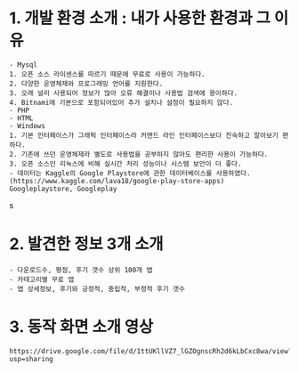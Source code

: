 # 1. 개발 환경 소개 : 내가 사용한 환경과 그 이유
    - Mysql
    1. 오픈 소스 라이센스를 따르기 때문에 무료로 사용이 가능하다.
    2. 다양한 운영체제와 프로그래밍 언어를 지원한다.
    3. 오래 널리 사용되어 정보가 많아 오류 해결이나 사용법 검색에 용이하다.
    4. Bitnami에 기본으로 포함되어있어 추가 설치나 설정이 필요하지 않다.
    - PHP
    - HTML
    - Windows
    1. 기본 인터페이스가 그래픽 인터페이스라 커맨드 라인 인터페이스보다 친숙하고 알아보기 편하다.
    2. 기존에 쓰던 운영체제라 별도로 사용법을 공부하지 않아도 편리한 사용이 가능하다.
    3. 오픈 소스인 리눅스에 비해 실시간 처리 성능이나 시스템 보안이 더 좋다.
    - 데이터는 Kaggle의 Google Playstore에 관한 데이터베이스를 사용하였다.(https://www.kaggle.com/lava18/google-play-store-apps) Googleplaystore, Googleplay
s
# 2. 발견한 정보 3개 소개
    - 다운로드수, 평점, 후기 갯수 상위 100개 앱
    - 카테고리별 무료 앱
    - 앱 상세정보, 후기와 긍정적, 중립적, 부정적 후기 갯수

# 3. 동작 화면 소개 영상
    https://drive.google.com/file/d/1ttUKllVZ7_lGZOgnscRh2d6kLbCxc8wa/view?usp=sharing